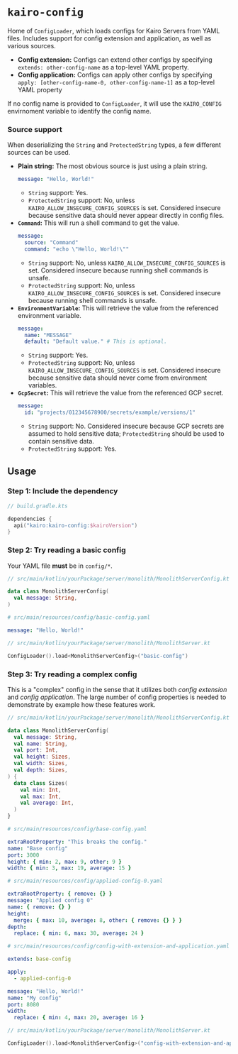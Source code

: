 # `kairo-config`

Home of `ConfigLoader`, which loads configs for Kairo Servers from YAML files.
Includes support for config extension and application,
as well as various sources.

- **Config extension:** Configs can extend other configs
  by specifying `extends: other-config-name` as a top-level YAML property.
- **Config application:** Configs can apply other configs
  by specifying `apply: [other-config-name-0, other-config-name-1]` as a top-level YAML property

If no config name is provided to `ConfigLoader`,
it will use the `KAIRO_CONFIG` envirnoment variable to identify the config name.

### Source support

When deserializing the `String` and `ProtectedString` types,
a few different sources can be used.

- **Plain string:**
  The most obvious source is just using a plain string.
  ```yaml
  message: "Hello, World!"
  ```
  - `String` support: Yes.
  - `ProtectedString` support: No, unless `KAIRO_ALLOW_INSECURE_CONFIG_SOURCES` is set.
    Considered insecure because sensitive data should never appear directly in config files.
- **`Command`:**
  This will run a shell command to get the value.
  ```yaml
  message:
    source: "Command"
    command: "echo \"Hello, World!\""
  ```
  - `String` support: No, unless `KAIRO_ALLOW_INSECURE_CONFIG_SOURCES` is set.
    Considered insecure because running shell commands is unsafe.
  - `ProtectedString` support: No, unless `KAIRO_ALLOW_INSECURE_CONFIG_SOURCES` is set.
    Considered insecure because running shell commands is unsafe.
- **`EnvironmentVariable`:**
  This will retrieve the value from the referenced environment variable.
  ```yaml
  message:
    name: "MESSAGE"
    default: "Default value." # This is optional.
  ```
  - `String` support: Yes.
  - `ProtectedString` support: No, unless `KAIRO_ALLOW_INSECURE_CONFIG_SOURCES` is set.
    Considered insecure because sensitive data should never come from environment variables.
- **`GcpSecret`:**
  This will retrieve the value from the referenced GCP secret.
  ```yaml
  message:
    id: "projects/012345678900/secrets/example/versions/1"
  ```
  - `String` support: No.
    Considered insecure because GCP secrets are assumed to hold sensitive data;
    `ProtectedString` should be used to contain sensitive data.
  - `ProtectedString` support: Yes.

## Usage

### Step 1: Include the dependency

```kotlin
// build.gradle.kts

dependencies {
  api("kairo:kairo-config:$kairoVersion")
}
```

### Step 2: Try reading a basic config

Your YAML file **must** be in `config/*`.

```kotlin
// src/main/kotlin/yourPackage/server/monolith/MonolithServerConfig.kt

data class MonolithServerConfig(
  val message: String,
)
```

```yaml
# src/main/resources/config/basic-config.yaml

message: "Hello, World!"
```

```kotlin
// src/main/kotlin/yourPackage/server/monolith/MonolithServer.kt

ConfigLoader().load<MonolithServerConfig>("basic-config")
```

### Step 3: Try reading a complex config

This is a "complex" config in the sense that it utilizes both _config extension_ and _config application_.
The large number of config properties is needed to demonstrate by example how these features work.

```kotlin
// src/main/kotlin/yourPackage/server/monolith/MonolithServerConfig.kt

data class MonolithServerConfig(
  val message: String,
  val name: String,
  val port: Int,
  val height: Sizes,
  val width: Sizes,
  val depth: Sizes,
) {
  data class Sizes(
    val min: Int,
    val max: Int,
    val average: Int,
  )
}
```

```yaml
# src/main/resources/config/base-config.yaml

extraRootProperty: "This breaks the config."
name: "Base config"
port: 3000
height: { min: 2, max: 9, other: 9 }
width: { min: 3, max: 19, average: 15 }
```

```yaml
# src/main/resources/config/applied-config-0.yaml

extraRootProperty: { remove: {} }
message: "Applied config 0"
name: { remove: {} }
height:
  merge: { max: 10, average: 8, other: { remove: {} } }
depth:
  replace: { min: 6, max: 30, average: 24 }
```

```yaml
# src/main/resources/config/config-with-extension-and-application.yaml

extends: base-config

apply:
  - applied-config-0

message: "Hello, World!"
name: "My config"
port: 8080
width:
  replace: { min: 4, max: 20, average: 16 }

```

```kotlin
// src/main/kotlin/yourPackage/server/monolith/MonolithServer.kt

ConfigLoader().load<MonolithServerConfig>("config-with-extension-and-application")
```

